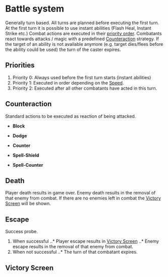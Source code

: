 
# Battle system

Generally turn based.
All turns are planned before executing the first turn.
At the first turn it is possible to use instant abilities (Flash Heal, Instant Strike etc.)
Combat actions are executed in their [priority order](#priorities).
Combatants react towards attacks / magic with a predefined [Counteraction](#counteraction) strategy.
If the target of an ability is not available anymore (e.g. target dies/flees before the ability could be used) the turn of the caster expires.



## Priorities

1. Priority 0: Always used before the first turn starts (instant abilities)
2. Priority 1: Executed in order depending on the [Speed](attributes.md#Speed).
3. Priority 2: Executed after all other combatants have acted in this turn.


## Counteraction

Standard actions to be executed as reaction of being attacked.

* **Block**
* **Dodge**
* **Counter**

* **Spell-Shield**
* **Spell-Counter**


## Death

Player death results in game over.
Enemy death results in the removal of that enemy from combat.
If there are no enemies left in combat the [Victory Screen](#victory-Screen) will be shown.

## Escape

Success probe.

1. When successful
..* Player escape results in [Victory Screen](#victory-Screen)
..* Enemy escape results in the removal of that enemy from combat.
2. When not successful
..* The turn of that combatant expires.

## Victory Screen
